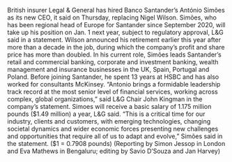 British insurer Legal & General has hired Banco Santander’s António Simões as its new CEO, it said on Thursday, replacing Nigel Wilson. 
Simões, who has been regional head of Europe for Santander since September 2020, will take up his position on Jan. 1 next year, subject to regulatory approval, L&G said in a statement.
Wilson announced his retirement earlier this year after more than a decade in the job, during which the company’s profit and share price has more than doubled.
In his current role, Simões leads Santander’s retail and commercial banking, corporate and investment banking, wealth management and insurance businesses in the UK, Spain, Portugal and Poland.
Before joining Santander, he spent 13 years at HSBC and has also worked for consultants McKinsey.
“Antonio brings a formidable leadership track record at the most senior level of financial services, working across complex, global organizations,” said L&G Chair John Kingman in the company’s statement.
Simoes will receive a basic salary of 1.175 million pounds ($1.49 million) a year, L&G said.
“This is a critical time for our industry, clients and customers, with emerging technologies, changing societal dynamics and wider economic forces presenting new challenges and opportunities that require all of us to adapt and evolve,” Simões said in the statement.
($1 = 0.7908 pounds)
(Reporting by Simon Jessop in London and Eva Mathews in Bengaluru; editing by Savio D’Souza and Jan Harvey)